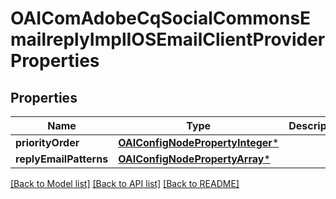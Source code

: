 # OAIComAdobeCqSocialCommonsEmailreplyImplIOSEmailClientProviderProperties

## Properties
Name | Type | Description | Notes
------------ | ------------- | ------------- | -------------
**priorityOrder** | [**OAIConfigNodePropertyInteger***](OAIConfigNodePropertyInteger.md) |  | [optional] 
**replyEmailPatterns** | [**OAIConfigNodePropertyArray***](OAIConfigNodePropertyArray.md) |  | [optional] 

[[Back to Model list]](../README.md#documentation-for-models) [[Back to API list]](../README.md#documentation-for-api-endpoints) [[Back to README]](../README.md)


